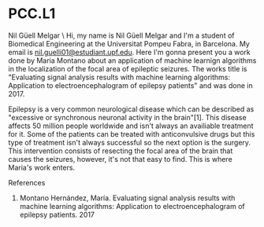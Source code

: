 # PCC.L1
Nil Güell Melgar \\
Hi, my name is Nil Güell Melgar and I'm a student of Biomedical Engineering at the Universitat Pompeu Fabra, in Barcelona. My email is nil.guelli01@estudiant.upf.edu. Here I'm gonna present you a work done by Maria Montano about an application of machine learnign algorithms in the localization of the focal area of epileptic seizures. The works title is "Evaluating signal analysis results with machine learning algorithms: Application to electroencephalogram of epilepsy patients" and was done in 2017.

Epilepsy is a very common neurological disease which can be described as "excessive or synchronous neuronal activity in the brain"[1]. This disease affects 50 million people worldwide and isn't always an availiable treatment for it. Some of the patients can be treated with anticonvulsive drugs but this type of treatment isn't always successful so the next option is the surgery. This intervention consists of resecting the focal area of the brain that causes the seizures, however, it's not that easy to find. This is where Maria's work enters.



References
1. Montano Hernández, María. Evaluating signal analysis results with machine learning algorithms: Application to electroencephalogram of epilepsy patients. 2017
